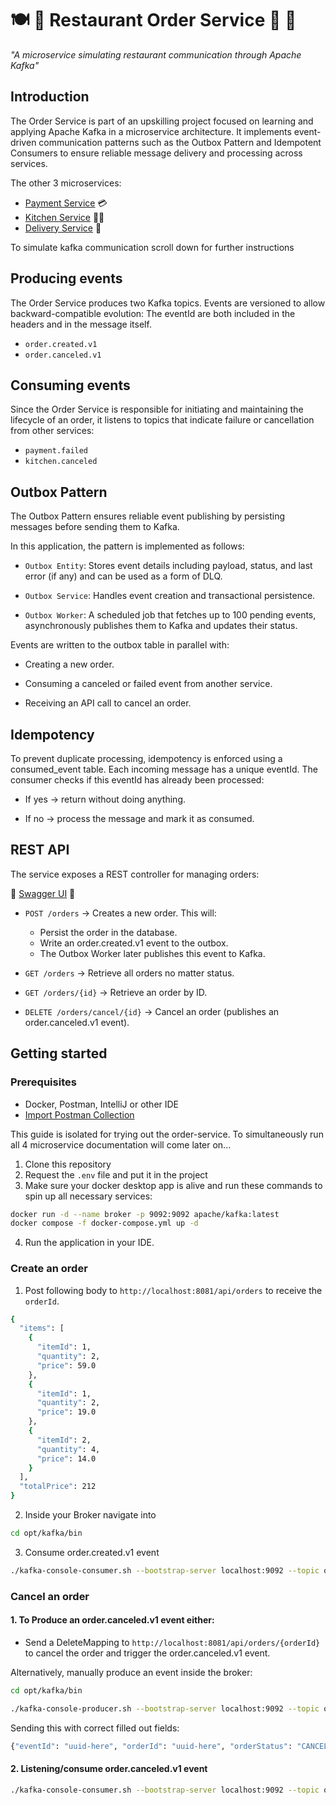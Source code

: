 # 🍽️ 📝 Restaurant Order Service 🍔 🍕

*"A microservice simulating restaurant communication through Apache Kafka"*

## Introduction

The Order Service is part of an upskilling project focused on learning and applying Apache Kafka in a microservice
architecture.
It implements event-driven communication patterns such as the Outbox Pattern and Idempotent Consumers to ensure reliable
message delivery and processing across services.

The other 3 microservices:

- [Payment Service](https://github.com/saltsthlm/restaurant-payment-service) 💳
- [Kitchen Service](https://github.com/saltsthlm/restaurant-kitchen-service) 🧑‍🍳
- [Delivery Service](https://github.com/saltsthlm/restaurant-delivery-service) 🚚

To simulate kafka communication scroll down for further instructions

## Producing events

The Order Service produces two Kafka topics. Events are versioned to allow backward-compatible evolution:
The eventId are both included in the headers and in the message itself.

- `order.created.v1`
- `order.canceled.v1`

## Consuming events

Since the Order Service is responsible for initiating and maintaining the lifecycle of an order, it listens to topics
that indicate failure or cancellation from other services:

- `payment.failed`
- `kitchen.canceled`

## Outbox Pattern

The Outbox Pattern ensures reliable event publishing by persisting messages before sending them to Kafka.

In this application, the pattern is implemented as follows:

- `Outbox Entity`: Stores event details including payload, status, and last error (if any) and can be used as a form of
  DLQ.

- `Outbox Service`: Handles event creation and transactional persistence.

- `Outbox Worker`: A scheduled job that fetches up to 100 pending events, asynchronously publishes them to Kafka and
  updates their
  status.

Events are written to the outbox table in parallel with:

- Creating a new order.

- Consuming a canceled or failed event from another service.

- Receiving an API call to cancel an order.

## Idempotency

To prevent duplicate processing, idempotency is enforced using a consumed_event table.
Each incoming message has a unique eventId. The consumer checks if this eventId has already been processed:

- If yes → return without doing anything.

- If no → process the message and mark it as consumed.

## REST API

The service exposes a REST controller for managing orders:

📖 [Swagger UI](http://localhost:8080/swagger-ui/index.html) 📖

- `POST /orders` → Creates a new order. This will:

    - Persist the order in the database.
    - Write an order.created.v1 event to the outbox.
    - The Outbox Worker later publishes this event to Kafka.

- `GET /orders` → Retrieve all orders no matter status.

- `GET /orders/{id}` → Retrieve an order by ID.

- `DELETE /orders/cancel/{id}` → Cancel an order (publishes an order.canceled.v1 event).

## Getting started

### Prerequisites

- Docker, Postman, IntelliJ or other IDE
- [Import Postman Collection](ORDER-SERVICE.postman_collection.json)

This guide is isolated for trying out the order-service.
To simultaneously run all 4 microservice documentation will come later on...

1. Clone this repository
2. Request the `.env` file and put it in the project
3. Make sure your docker desktop app is alive and run these commands to spin up all necessary services:

```bash
docker run -d --name broker -p 9092:9092 apache/kafka:latest
docker compose -f docker-compose.yml up -d
```

4. Run the application in your IDE.

### Create an order

1. Post following body to `http://localhost:8081/api/orders` to receive the `orderId`.

```bash
{
  "items": [
    {
      "itemId": 1,
      "quantity": 2,
      "price": 59.0
    },
    {
      "itemId": 1,
      "quantity": 2,
      "price": 19.0
    },
    {
      "itemId": 2,
      "quantity": 4,
      "price": 14.0
    }
  ],
  "totalPrice": 212
}

```

2. Inside your Broker navigate into

```bash 
cd opt/kafka/bin
```

3. Consume order.created.v1 event

```bash 
./kafka-console-consumer.sh --bootstrap-server localhost:9092 --topic order.created.v1 --from-beginning
```

### Cancel an order

#### 1. To Produce an order.canceled.v1 event either:

- Send a DeleteMapping to `http://localhost:8081/api/orders/{orderId}` to cancel the order and trigger the
  order.canceled.v1 event.

Alternatively, manually produce an event inside the broker:

```bash 
cd opt/kafka/bin
```

```bash 
./kafka-console-producer.sh --bootstrap-server localhost:9092 --topic order.canceled.v1
```

Sending this with correct filled out fields:

```bash
{"eventId": "uuid-here", "orderId": "uuid-here", "orderStatus": "CANCELED"}
```

#### 2. Listening/consume order.canceled.v1 event

```bash 
./kafka-console-consumer.sh --bootstrap-server localhost:9092 --topic order.canceled.v1 --from-beginning
```